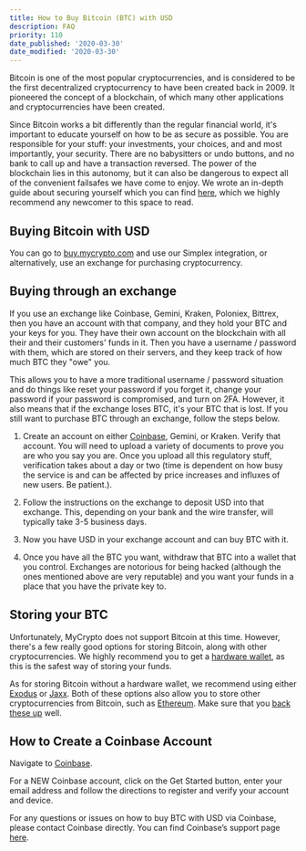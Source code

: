 ```yaml
---
title: How to Buy Bitcoin (BTC) with USD
description: FAQ
priority: 110
date_published: '2020-03-30'
date_modified: '2020-03-30'
---
```


Bitcoin is one of the most popular cryptocurrencies, and is considered to be the first decentralized cryptocurrency to have been created back in 2009. It pioneered the concept of a blockchain, of which many other applications and cryptocurrencies have been created.

Since Bitcoin works a bit differently than the regular financial world, it's important to educate yourself on how to be as secure as possible. You are responsible for your stuff: your investments, your choices, and and most importantly, your security. There are no babysitters or undo buttons, and no bank to call up and have a transaction reversed. The power of the blockchain lies in this autonomy, but it can also be dangerous to expect all of the convenient failsafes we have come to enjoy. We wrote an in-depth guide about securing yourself which you can find [here](/staying-safe/protecting-yourself-and-your-funds), which we highly recommend any newcomer to this space to read.

## Buying Bitcoin with USD

You can go to [buy.mycrypto.com](https://buy.mycrypto.com/) and use our Simplex integration, or alternatively, use an exchange for purchasing cryptocurrency.


## Buying through an exchange

If you use an exchange like Coinbase, Gemini, Kraken, Poloniex, Bittrex, then you have an account with that company, and they hold your BTC and your keys for you. They have their own account on the blockchain with all their and their customers' funds in it. Then you have a username / password with them, which are stored on their servers, and they keep track of how much BTC they "owe" you.

This allows you to have a  more traditional username / password situation and do things like reset your password if you forget it, change your password if your password is compromised, and turn on 2FA. However, it also means that if the exchange loses BTC, it's your BTC that is lost. If you still want to purchase BTC through an exchange, follow the steps below.

1. Create an account on either [Coinbase](https://coinbase-consumer.sjv.io/0aAeR), Gemini, or Kraken.
Verify that account. You will need to upload a variety of documents to prove you are who you say you are. Once you upload all this regulatory stuff, verification takes about a day or two (time is dependent on how busy the service is and can be affected by price increases and influxes of new users. Be patient.).

2. Follow the instructions on the exchange to deposit USD into that exchange. This, depending on your bank and the wire transfer, will typically take 3-5 business days.

3. Now you have USD in your exchange account and can buy BTC with it.

4. Once you have all the BTC you want, withdraw that BTC into a wallet that you control. Exchanges are notorious for being hacked (although the ones mentioned above are very reputable) and you want your funds in a place that you have the private key to.

## Storing your BTC

Unfortunately, MyCrypto does not support Bitcoin at this time. However, there's a few really good options for storing Bitcoin, along with other cryptocurrencies. We highly recommend you to get a [hardware wallet](/staying-safe/hardware-wallet-recommendations), as this is the safest way of storing your funds.

As for storing Bitcoin without a hardware wallet, we recommend using either [Exodus](https://www.exodus.io/) or [Jaxx](https://jaxx.io/). Both of these options also allow you to store other cryptocurrencies from Bitcoin, such as [Ethereum](/how-to/getting-started/how-to-buy-eth-with-usd). Make sure that you [back these up](/how-to/backup-restore/how-to-save-back-up-your-wallet) well.

## How to Create a Coinbase Account

Navigate to [Coinbase](https://coinbase-consumer.sjv.io/0aAeR).

For a NEW Coinbase account, click on the Get Started button, enter your email address and follow the directions to register and verify your account and device.

For any questions or issues on how to buy BTC with USD via Coinbase, please contact Coinbase directly. You can find Coinbase’s support page [here](https://support.coinbase.com/).
